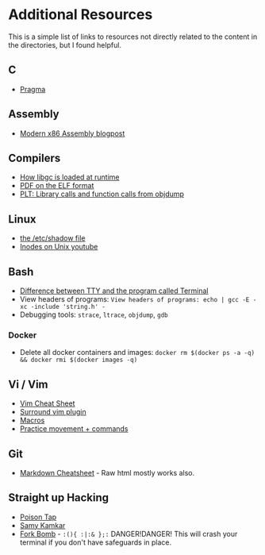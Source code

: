 # Additional Resources
This is a simple list of links to resources not directly related to the content in the directories, but I found helpful.

## C
* [Pragma](https://gcc.gnu.org/onlinedocs/cpp/Pragmas.html)

## Assembly
* [Modern x86 Assembly blogpost](http://t-a-w.blogspot.com/2007/03/modern-x86-assembly.html)

## Compilers
* [How libgc is loaded at runtime](http://dustin.schultz.io/blog/2010/10/02/how-is-glibc-loaded-at-runtime/)
* [PDF on the ELF format](http://www.skyfree.org/linux/references/ELF_Format.pdf)
* [PLT: Library calls and function calls from objdump](http://stackoverflow.com/questions/5469274/what-does-plt-mean-here)

## Linux
* [the /etc/shadow file](http://www.slashroot.in/how-are-passwords-stored-linux-understanding-hashing-shadow-utils)
* [Inodes on Unix youtube](https://www.youtube.com/watch?v=tMVj22EWg6A)

## Bash
* [Difference between TTY and the program called Terminal](http://unix.stackexchange.com/questions/4126/what-is-the-exact-difference-between-a-terminal-a-shell-a-tty-and-a-con)
* View headers of programs: ``View headers of programs: echo | gcc -E -xc -include 'string.h' -``
* Debugging tools: ``strace``, ``ltrace``, ``objdump``, ``gdb``

### Docker
* Delete all docker containers and images: ``docker rm $(docker ps -a -q)  && docker rmi $(docker images -q)``

## Vi / Vim
* [Vim Cheat Sheet](http://vimsheet.com/)
* [Surround vim plugin](http://www.catonmat.net/blog/vim-plugins-surround-vim/)
* [Macros](http://usevim.com/2012/08/10/macros/)
* [Practice movement + commands](https://www.shortcutfoo.com/app/dojos/vim)

## Git
* [Markdown Cheatsheet](https://guides.github.com/pdfs/markdown-cheatsheet-online.pdf) - Raw html mostly works also.

## Straight up Hacking
* [Poison Tap](https://samy.pl/poisontap/)
* [Samy Kamkar](https://samy.pl/)
* [Fork Bomb](https://en.wikipedia.org/wiki/Fork_bomb) - ``:(){ :|:& };:`` DANGER!DANGER! This will crash your terminal if you don't have safeguards in place.
